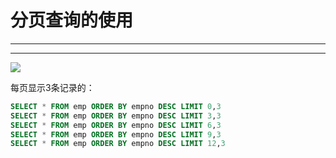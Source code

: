 ﻿# 分页查询的使用
----
----
![ ](https://img-blog.csdnimg.cn/1db74b001685432b90cde7e8fe20d7d1.png?x-oss-process=image/watermark,type_ZHJvaWRzYW5zZmFsbGJhY2s,shadow_50,text_Q1NETiBATkpVU1RaSkM=,size_20,color_FFFFFF,t_70,g_se,x_16)

每页显示3条记录的：

```sql
SELECT * FROM emp ORDER BY empno DESC LIMIT 0,3
SELECT * FROM emp ORDER BY empno DESC LIMIT 3,3
SELECT * FROM emp ORDER BY empno DESC LIMIT 6,3
SELECT * FROM emp ORDER BY empno DESC LIMIT 9,3
SELECT * FROM emp ORDER BY empno DESC LIMIT 12,3
```

